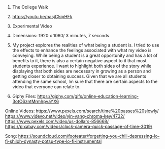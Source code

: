 1) The College Walk

2) https://youtu.be/nasjC5ipHFk

3) Experimental Video

4) Dimensions: 1920 x 1080/ 3 minutes, 7 seconds

5) My project explores the realities of what being a student is. I tried to use the effects to enhance the feelings associated
with what my video is conveying. While being a student is a great opportunity and has a lot of benefits to it, there is also 
a certain negative aspect to it that most students experience. I want to highlight both sides of the story while 
displaying that both sides are necessary in growing as a person and getting closer to obtaining success. Given that we are 
all students attending the same school, Im sure that there are certain aspects to the video that everyone can relate to.

6) Giphy Files: https://giphy.com/gifs/online-education-learning-3otO6zntMrmhpvaYX6

Online Videos: https://www.pexels.com/search/time%20passes%20slowly/
https://www.videvo.net/video/yin-yang-chroma-key/4732/
https://www.pexels.com/video/us-dollars-856668/
https://pixabay.com/videos/clock-camera-quick-passage-of-time-3019/

Song: https://soundcloud.com/footeater/forgetting-you-chill-depressing-lo-fi-shiloh-dynasty-potsu-type-lo-fi-instrumental

